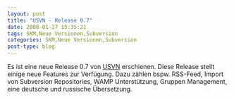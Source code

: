```yaml
---
layout: post
title: "USVN - Release 0.7"
date: 2008-01-27 15:35:21
tags: SKM,Neue Versionen,Subversion
categories: SKM,Neue Versionen,Subversion
post-type: blog
---
```

Es ist eine neue Release 0.7 von <a href="http://www.usvn.info"  title="USVN">USVN</a> erschienen. Diese Release stellt einige neue Features zur Verfügung. Dazu zählen bspw. RSS-Feed, Import von Subversion Repositories, WAMP Unterstützung, Gruppen Management, eine deutsche und russische Übersetzung.
